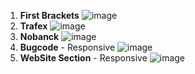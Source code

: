 1. **First Brackets**
![image](https://github.com/user-attachments/assets/c211fed7-2e63-4dea-9db7-e6d24a9456b1)
2. **Trafex**
![image](https://github.com/user-attachments/assets/26df7f9a-944d-42bf-af60-398d1bd704d6)
3. **Nobanck**
![image](https://github.com/user-attachments/assets/7ddbcfbd-ee7a-4cf5-a787-892487f41ca2)
4. **Bugcode** - Responsive
![image](https://github.com/user-attachments/assets/07266e84-1bab-4f4e-af20-75c8b0f00010)
5. **WebSite Section** - Responsive
![image](https://github.com/user-attachments/assets/32791952-bb90-42d0-b415-15688a0b9ee1)
